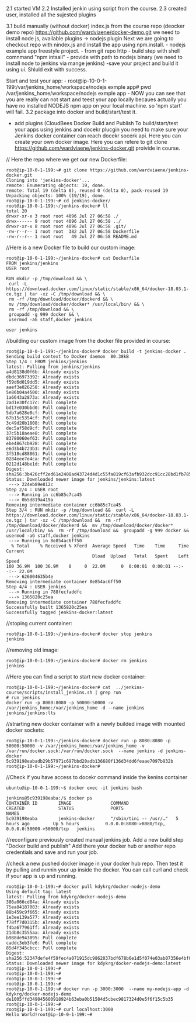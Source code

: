 2.1 started VM
2.2 Installed jenkin using script from the course. 
2.3 created user, installed all the sujested plugins


3.1  build manually (without docker)
index.js from the course repo (deocker demo repo) https://github.com/wardviaene/docker-demo.git
we need to install node js, available plugins -> nodejs plugin 
Next we are going to checkout repo with nindex.js and install the app using npm.install.
    - nodejs example app freestyle project.
    - from git repo http
    - build step with shell comnmand "npm intsall"
    - provide with path to nodejs binary (we need to install node to jenkins via mange jenkins)
    -save your project and build it using ui. Shluld exit with success.

Start and test your app:
    - root@ip-10-0-1-199:/var/jenkins_home/workspace/nodejs exmple app# pwd
        /var/jenkins_home/workspace/nodejs exmple app
    - NOW you can see that you are really can not start and teest your app locally becaues actually you have no installed NODEJS npm app on your local machine.  so 'npm start' will fail.
3.2 package into docker and build/start/test it.
- add plugins 	(CloudBees Docker Build and Publish
To build/start/test your apps using jenkins and docekr plucgin you need to make sure your Jenkins docker container can reach docekr socerk api. Here you can create your own docker image. Here you can refere to  git clone https://github.com/wardviaene/jenkins-docker.git proivide in course. 

// Here the repo where we get our new Dockerfile:
```
root@ip-10-0-1-199:~# git clone https://github.com/wardviaene/jenkins-docker.git
Cloning into 'jenkins-docker'...
remote: Enumerating objects: 19, done.
remote: Total 19 (delta 0), reused 0 (delta 0), pack-reused 19
Unpacking objects: 100% (19/19), done.
root@ip-10-0-1-199:~# cd jenkins-docker/
root@ip-10-0-1-199:~/jenkins-docker# ll
total 20
drwxr-xr-x 3 root root 4096 Jul 27 06:58 ./
drwx------ 9 root root 4096 Jul 27 06:58 ../
drwxr-xr-x 8 root root 4096 Jul 27 06:58 .git/
-rw-r--r-- 1 root root  382 Jul 27 06:58 Dockerfile
-rw-r--r-- 1 root root   49 Jul 27 06:58 README.md
```


//Here is a new Docker file to build our custom image:
```
root@ip-10-0-1-199:~/jenkins-docker# cat Dockerfile
FROM jenkins/jenkins
USER root

RUN mkdir -p /tmp/download && \
 curl -L https://download.docker.com/linux/static/stable/x86_64/docker-18.03.1-ce.tgz | tar -xz -C /tmp/download && \
 rm -rf /tmp/download/docker/dockerd && \
 mv /tmp/download/docker/docker* /usr/local/bin/ && \
 rm -rf /tmp/download && \
 groupadd -g 999 docker && \
 usermod -aG staff,docker jenkins

user jenkins
```

//building our custom image from the docker file provided in course:
```
root@ip-10-0-1-199:~/jenkins-docker# docker build -t jenkins-docker .
Sending build context to Docker daemon  80.38kB
Step 1/4 : FROM jenkins/jenkins
latest: Pulling from jenkins/jenkins
a4d8138d0f6b: Already exists
dbdc36973392: Already exists
f59d6d019dd5: Already exists
aaef3e026258: Already exists
5e86b04a4500: Already exists
1a6643a2873a: Already exists
2ad1e30fc17c: Pull complete
bd17e030bbd0: Pull complete
5db7a628e8cf: Pull complete
67b15c5354cf: Pull complete
3c49d20b1808: Pull complete
dec5af58d9cf: Pull complete
37c5b18aeae8: Pull complete
83780060ef63: Pull complete
ebe4867cb928: Pull complete
e6d3b4b723b3: Pull complete
3f518cd88861: Pull complete
0284eee7e4ca: Pull complete
0212d148be1d: Pull complete
Digest: sha256:3b426cff2ed61e2408ad43724d4d1c55fa819cf63afb932dcc91cc28bd1fb785
Status: Downloaded newer image for jenkins/jenkins:latest
 ---> 224eb89e812c
Step 2/4 : USER root
 ---> Running in cc6b85c7ca45
 ---> 0b5d819a419a
Removing intermediate container cc6b85c7ca45
Step 3/4 : RUN mkdir -p /tmp/download &&  curl -L https://download.docker.com/linux/static/stable/x86_64/docker-18.03.1-ce.tgz | tar -xz -C /tmp/download &&  rm -rf /tmp/download/docker/dockerd &&  mv /tmp/download/docker/docker* /usr/local/bin/ &&  rm -rf /tmp/download &&  groupadd -g 999 docker &&  usermod -aG staff,docker jenkins
 ---> Running in 8e854ac6ff50
  % Total    % Received % Xferd  Average Speed   Time    Time     Time  Current
                                 Dload  Upload   Total   Spent    Left  Speed
100 36.9M  100 36.9M    0     0  22.0M      0  0:00:01  0:00:01 --:--:-- 22.0M
 ---> 626004635b4e
Removing intermediate container 8e854ac6ff50
Step 4/4 : USER jenkins
 ---> Running in 788fecfaddfc
 ---> 1365820c25ea
Removing intermediate container 788fecfaddfc
Successfully built 1365820c25ea
Successfully tagged jenkins-docker:latest
```

//stoping current container:
```
root@ip-10-0-1-199:~/jenkins-docker# docker stop jenkins
jenkins
```
//removing old image:
```
root@ip-10-0-1-199:~/jenkins-docker# docker rm jenkins
jenkins
```

//Here you can find a script to start new docker container:
```
root@ip-10-0-1-199:~/jenkins-docker# cat  ../jenkins-course/scripts/install_jenkins.sh | grep run
# run jenkins
docker run -p 8080:8080 -p 50000:50000 -v /var/jenkins_home:/var/jenkins_home -d --name jenkins jenkins/jenkins:lts
```

//strarting new docker container with a newly builded image with mounted docker sockets:
```
root@ip-10-0-1-199:~/jenkins-docker# docker run -p 8080:8080 -p 50000:50000 -v /var/jenkins_home:/var/jenkins_home -v /var/run/docker.sock:/var/run/docker.sock  --name jenkins -d jenkins-docker
5c939198eabadb29b57971c697bbd20adb136680f136d34dd6feaae7097b932b
root@ip-10-0-1-199:~/jenkins-docker#
```

//Check if you have access to docekr command inside the kenins container
```
ubuntu@ip-10-0-1-199:~$ docker exec -it jenkins bash

jenkins@5c939198eaba:/$ docker ps
CONTAINER ID        IMAGE               COMMAND                  CREATED             STATUS              PORTS                                              NAMES
5c939198eaba        jenkins-docker      "/sbin/tini -- /usr/…"   5 hours ago         Up 5 hours          0.0.0.0:8080->8080/tcp, 0.0.0.0:50000->50000/tcp   jenkins
```

//reconfigure previously created manual jenkins job. Add a new build step "Docker build and publish" Add there your docker hub or another repo credentials and save and run your job.


//check a new pushed docker image in your docker hub repo. Then test it by pulling and runnin your up inside the docker. You can call curl and check if your app is up and running.
```
root@ip-10-0-1-199:~# docker pull kdykrg/docker-nodejs-demo
Using default tag: latest
latest: Pulling from kdykrg/docker-nodejs-demo
386a066cd84a: Already exists
75ea84187083: Already exists
88b459c9f665: Already exists
1e3ee139a577: Already exists
f78ff7d0315b: Already exists
f4ba677961ff: Already exists
21db8c3555aa: Already exists
b988de943095: Pull complete
caddc3eb3fe6: Pull complete
85d4f345cbcc: Pull complete
Digest: sha256:52347defe4f59fec4a071915dc9862037bdf678b6e1d5f074e03ab07356e4bf0
Status: Downloaded newer image for kdykrg/docker-nodejs-demo:latest
root@ip-10-0-1-199:~#
root@ip-10-0-1-199:~#
root@ip-10-0-1-199:~#
root@ip-10-0-1-199:~#
root@ip-10-0-1-199:~# docker run -p 3000:3000  --name my-nodejs-app -d kdykrg/docker-nodejs-demo
de1005ffd349045600918924b63eba0b51584d5cbec9817324d0e5f6f15c5b35
root@ip-10-0-1-199:~#
root@ip-10-0-1-199:~# curl localhost:3000
Hello World!root@ip-10-0-1-199:~#

```